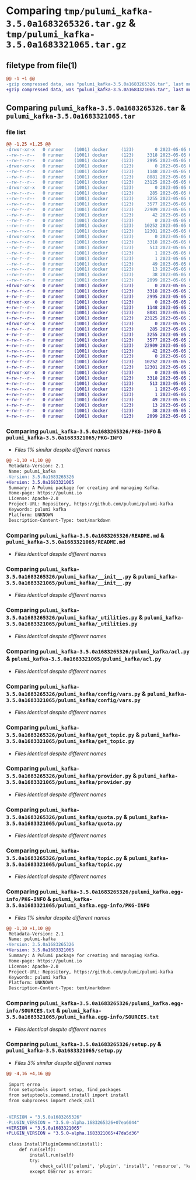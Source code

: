 # Comparing `tmp/pulumi_kafka-3.5.0a1683265326.tar.gz` & `tmp/pulumi_kafka-3.5.0a1683321065.tar.gz`

## filetype from file(1)

```diff
@@ -1 +1 @@
-gzip compressed data, was "pulumi_kafka-3.5.0a1683265326.tar", last modified: Fri May  5 05:48:41 2023, max compression
+gzip compressed data, was "pulumi_kafka-3.5.0a1683321065.tar", last modified: Fri May  5 21:15:23 2023, max compression
```

## Comparing `pulumi_kafka-3.5.0a1683265326.tar` & `pulumi_kafka-3.5.0a1683321065.tar`

### file list

```diff
@@ -1,25 +1,25 @@
-drwxr-xr-x   0 runner    (1001) docker     (123)        0 2023-05-05 05:48:41.241479 pulumi_kafka-3.5.0a1683265326/
--rw-r--r--   0 runner    (1001) docker     (123)     3318 2023-05-05 05:48:41.241479 pulumi_kafka-3.5.0a1683265326/PKG-INFO
--rw-r--r--   0 runner    (1001) docker     (123)     2995 2023-05-05 05:48:40.000000 pulumi_kafka-3.5.0a1683265326/README.md
-drwxr-xr-x   0 runner    (1001) docker     (123)        0 2023-05-05 05:48:41.237479 pulumi_kafka-3.5.0a1683265326/pulumi_kafka/
--rw-r--r--   0 runner    (1001) docker     (123)     1148 2023-05-05 05:48:40.000000 pulumi_kafka-3.5.0a1683265326/pulumi_kafka/__init__.py
--rw-r--r--   0 runner    (1001) docker     (123)     8081 2023-05-05 05:48:40.000000 pulumi_kafka-3.5.0a1683265326/pulumi_kafka/_utilities.py
--rw-r--r--   0 runner    (1001) docker     (123)    23125 2023-05-05 05:48:40.000000 pulumi_kafka-3.5.0a1683265326/pulumi_kafka/acl.py
-drwxr-xr-x   0 runner    (1001) docker     (123)        0 2023-05-05 05:48:41.241479 pulumi_kafka-3.5.0a1683265326/pulumi_kafka/config/
--rw-r--r--   0 runner    (1001) docker     (123)      285 2023-05-05 05:48:40.000000 pulumi_kafka-3.5.0a1683265326/pulumi_kafka/config/__init__.py
--rw-r--r--   0 runner    (1001) docker     (123)     3255 2023-05-05 05:48:40.000000 pulumi_kafka-3.5.0a1683265326/pulumi_kafka/config/vars.py
--rw-r--r--   0 runner    (1001) docker     (123)     3577 2023-05-05 05:48:40.000000 pulumi_kafka-3.5.0a1683265326/pulumi_kafka/get_topic.py
--rw-r--r--   0 runner    (1001) docker     (123)    22909 2023-05-05 05:48:40.000000 pulumi_kafka-3.5.0a1683265326/pulumi_kafka/provider.py
--rw-r--r--   0 runner    (1001) docker     (123)       42 2023-05-05 05:48:40.000000 pulumi_kafka-3.5.0a1683265326/pulumi_kafka/pulumi-plugin.json
--rw-r--r--   0 runner    (1001) docker     (123)        0 2023-05-05 05:48:40.000000 pulumi_kafka-3.5.0a1683265326/pulumi_kafka/py.typed
--rw-r--r--   0 runner    (1001) docker     (123)    10252 2023-05-05 05:48:40.000000 pulumi_kafka-3.5.0a1683265326/pulumi_kafka/quota.py
--rw-r--r--   0 runner    (1001) docker     (123)    12301 2023-05-05 05:48:40.000000 pulumi_kafka-3.5.0a1683265326/pulumi_kafka/topic.py
-drwxr-xr-x   0 runner    (1001) docker     (123)        0 2023-05-05 05:48:41.241479 pulumi_kafka-3.5.0a1683265326/pulumi_kafka.egg-info/
--rw-r--r--   0 runner    (1001) docker     (123)     3318 2023-05-05 05:48:41.000000 pulumi_kafka-3.5.0a1683265326/pulumi_kafka.egg-info/PKG-INFO
--rw-r--r--   0 runner    (1001) docker     (123)      513 2023-05-05 05:48:41.000000 pulumi_kafka-3.5.0a1683265326/pulumi_kafka.egg-info/SOURCES.txt
--rw-r--r--   0 runner    (1001) docker     (123)        1 2023-05-05 05:48:41.000000 pulumi_kafka-3.5.0a1683265326/pulumi_kafka.egg-info/dependency_links.txt
--rw-r--r--   0 runner    (1001) docker     (123)        1 2023-05-05 05:48:41.000000 pulumi_kafka-3.5.0a1683265326/pulumi_kafka.egg-info/not-zip-safe
--rw-r--r--   0 runner    (1001) docker     (123)       49 2023-05-05 05:48:41.000000 pulumi_kafka-3.5.0a1683265326/pulumi_kafka.egg-info/requires.txt
--rw-r--r--   0 runner    (1001) docker     (123)       13 2023-05-05 05:48:41.000000 pulumi_kafka-3.5.0a1683265326/pulumi_kafka.egg-info/top_level.txt
--rw-r--r--   0 runner    (1001) docker     (123)       38 2023-05-05 05:48:41.241479 pulumi_kafka-3.5.0a1683265326/setup.cfg
--rw-r--r--   0 runner    (1001) docker     (123)     2099 2023-05-05 05:48:40.000000 pulumi_kafka-3.5.0a1683265326/setup.py
+drwxr-xr-x   0 runner    (1001) docker     (123)        0 2023-05-05 21:15:23.105654 pulumi_kafka-3.5.0a1683321065/
+-rw-r--r--   0 runner    (1001) docker     (123)     3318 2023-05-05 21:15:23.105654 pulumi_kafka-3.5.0a1683321065/PKG-INFO
+-rw-r--r--   0 runner    (1001) docker     (123)     2995 2023-05-05 21:15:22.000000 pulumi_kafka-3.5.0a1683321065/README.md
+drwxr-xr-x   0 runner    (1001) docker     (123)        0 2023-05-05 21:15:23.105654 pulumi_kafka-3.5.0a1683321065/pulumi_kafka/
+-rw-r--r--   0 runner    (1001) docker     (123)     1148 2023-05-05 21:15:22.000000 pulumi_kafka-3.5.0a1683321065/pulumi_kafka/__init__.py
+-rw-r--r--   0 runner    (1001) docker     (123)     8081 2023-05-05 21:15:22.000000 pulumi_kafka-3.5.0a1683321065/pulumi_kafka/_utilities.py
+-rw-r--r--   0 runner    (1001) docker     (123)    23125 2023-05-05 21:15:22.000000 pulumi_kafka-3.5.0a1683321065/pulumi_kafka/acl.py
+drwxr-xr-x   0 runner    (1001) docker     (123)        0 2023-05-05 21:15:23.105654 pulumi_kafka-3.5.0a1683321065/pulumi_kafka/config/
+-rw-r--r--   0 runner    (1001) docker     (123)      285 2023-05-05 21:15:22.000000 pulumi_kafka-3.5.0a1683321065/pulumi_kafka/config/__init__.py
+-rw-r--r--   0 runner    (1001) docker     (123)     3255 2023-05-05 21:15:22.000000 pulumi_kafka-3.5.0a1683321065/pulumi_kafka/config/vars.py
+-rw-r--r--   0 runner    (1001) docker     (123)     3577 2023-05-05 21:15:22.000000 pulumi_kafka-3.5.0a1683321065/pulumi_kafka/get_topic.py
+-rw-r--r--   0 runner    (1001) docker     (123)    22909 2023-05-05 21:15:22.000000 pulumi_kafka-3.5.0a1683321065/pulumi_kafka/provider.py
+-rw-r--r--   0 runner    (1001) docker     (123)       42 2023-05-05 21:15:22.000000 pulumi_kafka-3.5.0a1683321065/pulumi_kafka/pulumi-plugin.json
+-rw-r--r--   0 runner    (1001) docker     (123)        0 2023-05-05 21:15:22.000000 pulumi_kafka-3.5.0a1683321065/pulumi_kafka/py.typed
+-rw-r--r--   0 runner    (1001) docker     (123)    10252 2023-05-05 21:15:22.000000 pulumi_kafka-3.5.0a1683321065/pulumi_kafka/quota.py
+-rw-r--r--   0 runner    (1001) docker     (123)    12301 2023-05-05 21:15:22.000000 pulumi_kafka-3.5.0a1683321065/pulumi_kafka/topic.py
+drwxr-xr-x   0 runner    (1001) docker     (123)        0 2023-05-05 21:15:23.105654 pulumi_kafka-3.5.0a1683321065/pulumi_kafka.egg-info/
+-rw-r--r--   0 runner    (1001) docker     (123)     3318 2023-05-05 21:15:23.000000 pulumi_kafka-3.5.0a1683321065/pulumi_kafka.egg-info/PKG-INFO
+-rw-r--r--   0 runner    (1001) docker     (123)      513 2023-05-05 21:15:23.000000 pulumi_kafka-3.5.0a1683321065/pulumi_kafka.egg-info/SOURCES.txt
+-rw-r--r--   0 runner    (1001) docker     (123)        1 2023-05-05 21:15:23.000000 pulumi_kafka-3.5.0a1683321065/pulumi_kafka.egg-info/dependency_links.txt
+-rw-r--r--   0 runner    (1001) docker     (123)        1 2023-05-05 21:15:23.000000 pulumi_kafka-3.5.0a1683321065/pulumi_kafka.egg-info/not-zip-safe
+-rw-r--r--   0 runner    (1001) docker     (123)       49 2023-05-05 21:15:23.000000 pulumi_kafka-3.5.0a1683321065/pulumi_kafka.egg-info/requires.txt
+-rw-r--r--   0 runner    (1001) docker     (123)       13 2023-05-05 21:15:23.000000 pulumi_kafka-3.5.0a1683321065/pulumi_kafka.egg-info/top_level.txt
+-rw-r--r--   0 runner    (1001) docker     (123)       38 2023-05-05 21:15:23.105654 pulumi_kafka-3.5.0a1683321065/setup.cfg
+-rw-r--r--   0 runner    (1001) docker     (123)     2099 2023-05-05 21:15:22.000000 pulumi_kafka-3.5.0a1683321065/setup.py
```

### Comparing `pulumi_kafka-3.5.0a1683265326/PKG-INFO` & `pulumi_kafka-3.5.0a1683321065/PKG-INFO`

 * *Files 1% similar despite different names*

```diff
@@ -1,10 +1,10 @@
 Metadata-Version: 2.1
 Name: pulumi_kafka
-Version: 3.5.0a1683265326
+Version: 3.5.0a1683321065
 Summary: A Pulumi package for creating and managing Kafka.
 Home-page: https://pulumi.io
 License: Apache-2.0
 Project-URL: Repository, https://github.com/pulumi/pulumi-kafka
 Keywords: pulumi kafka
 Platform: UNKNOWN
 Description-Content-Type: text/markdown
```

### Comparing `pulumi_kafka-3.5.0a1683265326/README.md` & `pulumi_kafka-3.5.0a1683321065/README.md`

 * *Files identical despite different names*

### Comparing `pulumi_kafka-3.5.0a1683265326/pulumi_kafka/__init__.py` & `pulumi_kafka-3.5.0a1683321065/pulumi_kafka/__init__.py`

 * *Files identical despite different names*

### Comparing `pulumi_kafka-3.5.0a1683265326/pulumi_kafka/_utilities.py` & `pulumi_kafka-3.5.0a1683321065/pulumi_kafka/_utilities.py`

 * *Files identical despite different names*

### Comparing `pulumi_kafka-3.5.0a1683265326/pulumi_kafka/acl.py` & `pulumi_kafka-3.5.0a1683321065/pulumi_kafka/acl.py`

 * *Files identical despite different names*

### Comparing `pulumi_kafka-3.5.0a1683265326/pulumi_kafka/config/vars.py` & `pulumi_kafka-3.5.0a1683321065/pulumi_kafka/config/vars.py`

 * *Files identical despite different names*

### Comparing `pulumi_kafka-3.5.0a1683265326/pulumi_kafka/get_topic.py` & `pulumi_kafka-3.5.0a1683321065/pulumi_kafka/get_topic.py`

 * *Files identical despite different names*

### Comparing `pulumi_kafka-3.5.0a1683265326/pulumi_kafka/provider.py` & `pulumi_kafka-3.5.0a1683321065/pulumi_kafka/provider.py`

 * *Files identical despite different names*

### Comparing `pulumi_kafka-3.5.0a1683265326/pulumi_kafka/quota.py` & `pulumi_kafka-3.5.0a1683321065/pulumi_kafka/quota.py`

 * *Files identical despite different names*

### Comparing `pulumi_kafka-3.5.0a1683265326/pulumi_kafka/topic.py` & `pulumi_kafka-3.5.0a1683321065/pulumi_kafka/topic.py`

 * *Files identical despite different names*

### Comparing `pulumi_kafka-3.5.0a1683265326/pulumi_kafka.egg-info/PKG-INFO` & `pulumi_kafka-3.5.0a1683321065/pulumi_kafka.egg-info/PKG-INFO`

 * *Files 1% similar despite different names*

```diff
@@ -1,10 +1,10 @@
 Metadata-Version: 2.1
 Name: pulumi-kafka
-Version: 3.5.0a1683265326
+Version: 3.5.0a1683321065
 Summary: A Pulumi package for creating and managing Kafka.
 Home-page: https://pulumi.io
 License: Apache-2.0
 Project-URL: Repository, https://github.com/pulumi/pulumi-kafka
 Keywords: pulumi kafka
 Platform: UNKNOWN
 Description-Content-Type: text/markdown
```

### Comparing `pulumi_kafka-3.5.0a1683265326/pulumi_kafka.egg-info/SOURCES.txt` & `pulumi_kafka-3.5.0a1683321065/pulumi_kafka.egg-info/SOURCES.txt`

 * *Files identical despite different names*

### Comparing `pulumi_kafka-3.5.0a1683265326/setup.py` & `pulumi_kafka-3.5.0a1683321065/setup.py`

 * *Files 3% similar despite different names*

```diff
@@ -4,16 +4,16 @@
 
 import errno
 from setuptools import setup, find_packages
 from setuptools.command.install import install
 from subprocess import check_call
 
 
-VERSION = "3.5.0a1683265326"
-PLUGIN_VERSION = "3.5.0-alpha.1683265326+07ea6044"
+VERSION = "3.5.0a1683321065"
+PLUGIN_VERSION = "3.5.0-alpha.1683321065+47da5d36"
 
 class InstallPluginCommand(install):
     def run(self):
         install.run(self)
         try:
             check_call(['pulumi', 'plugin', 'install', 'resource', 'kafka', PLUGIN_VERSION])
         except OSError as error:
```

